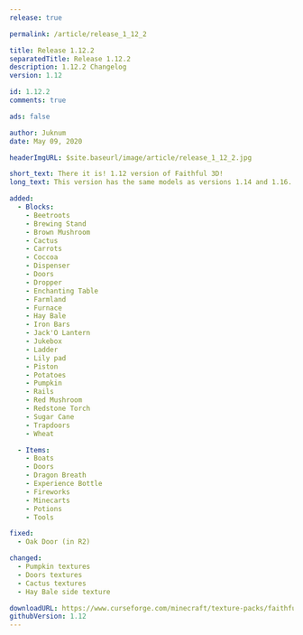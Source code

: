 ```yaml
---
release: true

permalink: /article/release_1_12_2

title: Release 1.12.2
separatedTitle: Release 1.12.2
description: 1.12.2 Changelog
version: 1.12

id: 1.12.2
comments: true

ads: false

author: Juknum
date: May 09, 2020

headerImgURL: $site.baseurl/image/article/release_1_12_2.jpg

short_text: There it is! 1.12 version of Faithful 3D!
long_text: This version has the same models as versions 1.14 and 1.16. Some textures of Faithful x32 1.12 have been changed to fit the models. <strong>Huge thanks to RobertR11 who started to port our add-on to earlier versions of Minecraft.</strong>

added:
  - Blocks:
    - Beetroots
    - Brewing Stand
    - Brown Mushroom
    - Cactus
    - Carrots
    - Coccoa
    - Dispenser
    - Doors
    - Dropper
    - Enchanting Table
    - Farmland
    - Furnace
    - Hay Bale
    - Iron Bars
    - Jack'O Lantern
    - Jukebox
    - Ladder
    - Lily pad
    - Piston
    - Potatoes
    - Pumpkin
    - Rails
    - Red Mushroom
    - Redstone Torch
    - Sugar Cane
    - Trapdoors
    - Wheat

  - Items:
    - Boats
    - Doors
    - Dragon Breath
    - Experience Bottle
    - Fireworks
    - Minecarts
    - Potions
    - Tools

fixed:
  - Oak Door (in R2)

changed:
  - Pumpkin textures
  - Doors textures
  - Cactus textures
  - Hay Bale side texture

downloadURL: https://www.curseforge.com/minecraft/texture-packs/faithful-3d/files/2970066
githubVersion: 1.12
---
```

